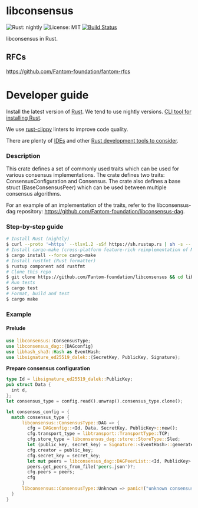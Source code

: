 libconsensus
===========
![Rust: nightly](https://img.shields.io/badge/Rust-nightly-blue.svg) ![License: MIT](https://img.shields.io/badge/License-MIT-green.svg) [![Build Status](https://travis-ci.org/Fantom-foundation/evm-rs.svg?branch=master)](https://travis-ci.org/Fantom-foundation/evm-rs)

libconsensus in Rust.

## RFCs

https://github.com/Fantom-foundation/fantom-rfcs

# Developer guide

Install the latest version of [Rust](https://www.rust-lang.org). We tend to use nightly versions. [CLI tool for installing Rust](https://rustup.rs).

We use [rust-clippy](https://github.com/rust-lang-nursery/rust-clippy) linters to improve code quality.

There are plenty of [IDEs](https://areweideyet.com) and other [Rust development tools to consider](https://github.com/rust-unofficial/awesome-rust#development-tools).

### Description

This crate defines a set of commonly used traits which can be used for various consensus
implementations. The crate defines two traits: ConsensusConfiguration and Consensus. The crate
also defines a base struct (BaseConsensusPeer) which can be used between multiple consensus algorithms.

For an example of an implementation of the traits, refer to the libconsensus-dag repository:
https://github.com/Fantom-foundation/libconsensus-dag.

### Step-by-step guide
```bash
# Install Rust (nightly)
$ curl --proto '=https' --tlsv1.2 -sSf https://sh.rustup.rs | sh -s -- --default-toolchain nightly
# Install cargo-make (cross-platform feature-rich reimplementation of Make)
$ cargo install --force cargo-make
# Install rustfmt (Rust formatter)
$ rustup component add rustfmt
# Clone this repo
$ git clone https://github.com/Fantom-foundation/libconsensus && cd libconsensus
# Run tests
$ cargo test
# Format, build and test
$ cargo make
```

### Example

#### Prelude
```rust
use libconsensus::ConsensusType;
use libconsensus_dag::{DAGconfig}
use libhash_sha3::Hash as EventHash;
use libsignature_ed25519_dalek::{SecretKey, PublicKey, Signature};
```

**Prepare consensus configuration**
```rust
type Id = libsignature_ed25519_dalek::PublicKey;
pub struct Data {
  int d,
};
let consensus_type = config.read().unwrap().consensus_type.clone();

let consensus_config = {
  match consensus_type {
      libconsensus::ConsensusType::DAG => {
        cfg = DAGconfig::<Id, Data, SecretKey, PublicKey>::new();
        cfg.transport_type = libtransport::TransportType::TCP;
        cfg.store_type = libconsensus_dag::store::StoreType::Sled;
        let (public_key, secret_key) = Signature::<EventHash>::generate_key_pair()?;
        cfg.creator = public_key;
        cfg.secret_key = secret_key;
        let mut peers = libconsensus_dag::DAGPeerList::<Id, PublicKey>::new();
        peers.get_peers_from_file('peers.json')?;
        cfg.peers = peers;
        cfg
      }
      libconsensus::ConsensusType::Unknown => panic!("unknown consensus type"),
  }
}
```
